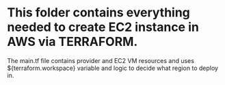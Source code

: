 # This folder contains everything needed to create EC2 instance in AWS via TERRAFORM.

The main.tf file contains provider and EC2 VM resources 
and uses ${terraform.workspace} variable and logic to decide what
region to deploy in.


